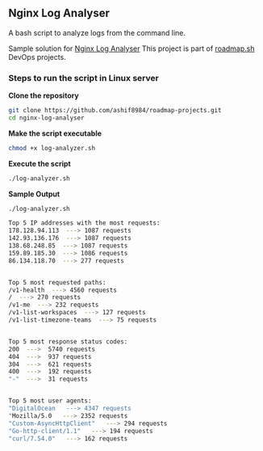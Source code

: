 ## Nginx Log Analyser
A bash script to analyze logs from the command line.

Sample solution for [Nginx Log Analyser](https://roadmap.sh/projects/nginx-log-analyser)
This project is part of [roadmap.sh](https://roadmap.sh/projects) DevOps projects.

### Steps to run the script in Linux server


**Clone the repository**

```sh
git clone https://github.com/ashif8984/roadmap-projects.git
cd nginx-log-analyser
```


**Make the script executable**

```sh
chmod +x log-analyzer.sh
```

**Execute the script**

```sh
./log-analyzer.sh

```

**Sample Output**
```sh
./log-analyzer.sh

Top 5 IP addresses with the most requests:
178.128.94.113  ---> 1087 requests
142.93.136.176  ---> 1087 requests
138.68.248.85  ---> 1087 requests
159.89.185.30  ---> 1086 requests
86.134.118.70  ---> 277 requests


Top 5 most requested paths:
/v1-health  ---> 4560 requests
/  ---> 270 requests
/v1-me  ---> 232 requests
/v1-list-workspaces  ---> 127 requests
/v1-list-timezone-teams  ---> 75 requests


Top 5 most response status codes:
200  --->  5740 requests
404  --->  937 requests
304  --->  621 requests
400  --->  192 requests
"-"  --->  31 requests


Top 5 most user agents:
"DigitalOcean   ---> 4347 requests
"Mozilla/5.0   ---> 2352 requests
"Custom-AsyncHttpClient"   ---> 294 requests
"Go-http-client/1.1"   ---> 194 requests
"curl/7.54.0"   ---> 162 requests
```





